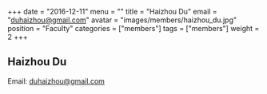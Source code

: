 +++
date = "2016-12-11"
menu = ""
title = "Haizhou Du"
email = "duhaizhou@gmail.com"
avatar = "images/members/haizhou_du.jpg"
position = "Faculty"
categories = ["members"]
tags = ["members"]
weight = 2
+++
<br/>

## Haizhou Du

Email: [duhaizhou@gmail.com](mailto:duhaizhou@gmail.com)
